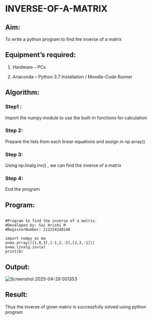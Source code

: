 # INVERSE-OF-A-MATRIX

## Aim:

To write a python program to find the inverse of a matrix

## Equipment’s required:

1. 	Hardware – PCs

2. 	Anaconda – Python 3.7 Installation / Moodle-Code Runner

## Algorithm:

### Step1 : 

Import the numpy module to use the built-in functions for calculation

### Step 2: 

Prepare the lists from each linear equations and assign in np.array()

### Step 3: 

Using np.linalg.inv() , we can find the inverse of a matrix

### Step 4: 

End the program

## Program:

```

#Program to find the inverse of a matrix.
#Developed by: Sai Hrishi M
#RegisterNumber: 212224240140

import numpy as ma
a=ma.array([[1,0,3],[-1,2,-2],[2,3,-1]])
b=ma.linalg.inv(a)
print(b)

```

## Output:

![Screenshot 2025-04-29 001353](https://github.com/user-attachments/assets/83a1787e-48d8-4660-b2dc-3d33a7c41180)

## Result:

Thus the inverse of given matrix is successfully solved using python program


